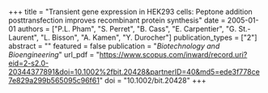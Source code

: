 +++
title = "Transient gene expression in HEK293 cells: Peptone addition posttransfection improves recombinant protein synthesis"
date = 2005-01-01
authors = ["P.L. Pham", "S. Perret", "B. Cass", "E. Carpentier", "G. St.-Laurent", "L. Bisson", "A. Kamen", "Y. Durocher"]
publication_types = ["2"]
abstract = ""
featured = false
publication = "*Biotechnology and Bioengineering*"
url_pdf = "https://www.scopus.com/inward/record.uri?eid=2-s2.0-20344377891&doi=10.1002%2fbit.20428&partnerID=40&md5=ede3f778ce7e829a299b565095c96f61"
doi = "10.1002/bit.20428"
+++

